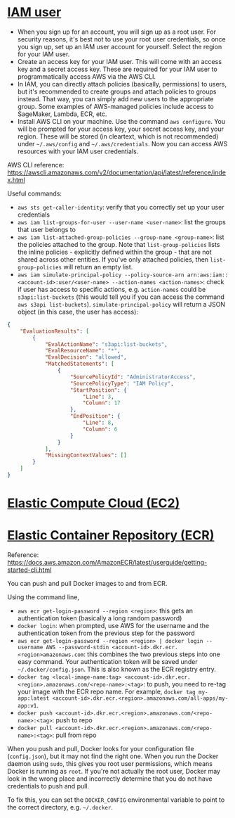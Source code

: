 # <u>IAM user</u>

* When you sign up for an account, you will sign up as a root user. For security reasons, it's best not to use your root user credentials, so once you sign up, set up an IAM user account for yourself. Select the region for your IAM user.
* Create an access key for your IAM user. This will come with an access key and a secret access key. These are required for your IAM user to programmatically access AWS via the AWS CLI. 
* In IAM, you can directly attach policies (basically, permissions) to users, but it's recommended to create groups and attach policies to groups instead. That way, you can simply add new users to the appropriate group. Some examples of AWS-managed policies include access to SageMaker, Lambda, ECR, etc.
* Install AWS CLI on your machine. Use the command `aws configure`. You will be prompted for your access key, your secret access key, and your region. These will be stored (in cleartext, which is not recommended) under `~/.aws/config` and `~/.aws/credentials`. Now you can access AWS resources with your IAM user credentials.

AWS CLI reference: https://awscli.amazonaws.com/v2/documentation/api/latest/reference/index.html

Useful commands:
* `aws sts get-caller-identity`: verify that you correctly set up your user credentials
* `aws iam list-groups-for-user --user-name <user-name>`: list the groups that user belongs to
* `aws iam list-attached-group-policies --group-name <group-name>`: list the policies attached to the group. Note that `list-group-policies` lists the inline policies - explicitly defined within the group - that are not shared across other entities. If you've only attached policies, then `list-group-policies` will return an empty list.
* `aws iam simulate-principal-policy --policy-source-arn arn:aws:iam::<account-id>:user/<user-name> --action-names <action-names>`: check if user has access to specific actions, e.g. `action-names` could be `s3api:list-buckets` (this would tell you if you can access the command `aws s3api list-buckets`). `simulate-principal-policy` will return a JSON object (in this case, the user has access):
```json
{
    "EvaluationResults": [
        {
            "EvalActionName": "s3api:list-buckets",
            "EvalResourceName": "*",
            "EvalDecision": "allowed",
            "MatchedStatements": [
                {
                    "SourcePolicyId": "AdministratorAccess",
                    "SourcePolicyType": "IAM Policy",
                    "StartPosition": {
                        "Line": 3,
                        "Column": 17
                    },
                    "EndPosition": {
                        "Line": 8,
                        "Column": 6
                    }
                }
            ],
            "MissingContextValues": []
        }
    ]
}
```

# <u>Elastic Compute Cloud (EC2)</u>



# <u>Elastic Container Repository (ECR)</u>

Reference: https://docs.aws.amazon.com/AmazonECR/latest/userguide/getting-started-cli.html

You can push and pull Docker images to and from ECR.

Using the command line,
* `aws ecr get-login-password --region <region>`: this gets an authentication token (basically a long random password)
* `docker login`: when prompted, use AWS for the username and the authentication token from the previous step for the password
* `aws ecr get-login-password --region <region> | docker login --username AWS --password-stdin <account-id>.dkr.ecr.<region>amazonaws.com`: this combines the two previous steps into one easy command. Your authentication token will be saved under `~/.docker/config.json`. This is also known as the ECR registry entry.
* `docker tag <local-image-name:tag> <account-id>.dkr.ecr.<region>.amazonaws.com/<repo-name>:<tag>`: to push, you need to re-tag your image with the ECR repo name. For example, `docker tag my-app:latest <account-id>.dkr.ecr.<region>.amazonaws.com/all-apps/my-app:v1`.
* `docker push <account-id>.dkr.ecr.<region>.amazonaws.com/<repo-name>:<tag>`: push to repo
* `docker pull <account-id>.dkr.ecr.<region>.amazonaws.com/<repo-name>:<tag>`: pull from repo

When you push and pull, Docker looks for your configuration file (`config.json`), but it may not find the right one. When you run the Docker daemon using `sudo`, this gives you root user permissions, which means Docker is running as `root`. If you're not actually the root user, Docker may look in the wrong place and incorrectly determine that you do not have credentials to push and pull.

To fix this, you can set the `DOCKER_CONFIG` environmental variable to point to the correct directory, e.g. `~/.docker`.
